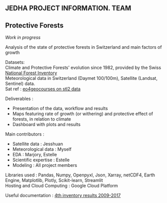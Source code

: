 ## JEDHA PROJECT INFORMATION. TEAM

## Protective Forests

*Work in progress*

Analysis of the state of protective forests in Switzerland and main factors of growth<br>

Datasets:<br>
Climate and Protective Forests' evolution since 1982, provided by the Swiss <a href="https://www.lfi.ch/">National Forest Inventory</a><br>
Meteorological data in Switzerland (Daymet 100/100m), Satellite (Landsat, Sentinel) data.<br>
Sat ref : <a href="https://eo4geocourses.github.io/IGIK_Sentinel2-Data-and-Vegetation-Indices/#/23">eo4geocourses on stl2 data</a><br>

Deliverables :
- Presentation of the data, workflow and results
- Maps featuring rate of growth (or withering) and protective effect of forests, in relation to climate
- Dashboard with plots and results

Main contributors :
- Satellite data : Jesshuan
- Meteorological data : Myself
- EDA : Marjory, Estelle
- Scientific expertise : Estelle
- Modeling : All project members

Libraries used :
Pandas, Numpy, Openpyxl, Json, Xarray, netCDF4, Earth Engine, Matplotlib, Plotly, Scikit-learn, Streamlit<br>
Hosting and Cloud Computing : Google Cloud Platform

Useful documentation : <a href="https://www.researchgate.net/profile/Urs-Beat-Braendli/publication/342143876_Inventaire_forestier_national_suisse_Resultats_du_quatrieme_inventaire_2009_-_2017/links/5ee43ba0299bf1faac52615a/Inventaire-forestier-national-suisse-Resultats-du-quatrieme-inventaire-2009-2017.pdf">4th inventory results 2009-2017</a>